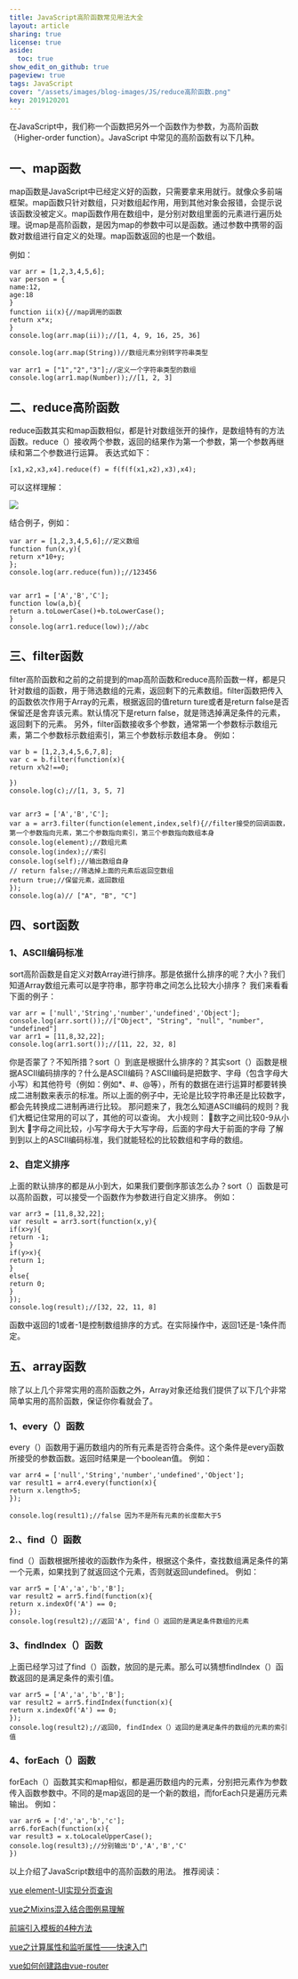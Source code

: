 ```yaml
---
title: JavaScript高阶函数常见用法大全
layout: article
sharing: true
license: true
aside:
  toc: true
show_edit_on_github: true
pageview: true
tags: JavaScript
cover: "/assets/images/blog-images/JS/reduce高阶函数.png"
key: 2019120201
---
```


在JavaScript中，我们称一个函数把另外一个函数作为参数，为高阶函数（Higher-order function）。JavaScript 中常见的高阶函数有以下几种。




## 一、map函数

map函数是JavaScript中已经定义好的函数，只需要拿来用就行。就像众多前端框架。map函数只针对数组，只对数组起作用，用到其他对象会报错，会提示说该函数没被定义。map函数作用在数组中，是分别对数组里面的元素进行遍历处理。说map是高阶函数，是因为map的参数中可以是函数。通过参数中携带的函数对数组进行自定义的处理。map函数返回的也是一个数组。

例如：
```
var arr = [1,2,3,4,5,6];
var person = {
name:12,
age:18
}
function ii(x){//map调用的函数
return x*x;
}
console.log(arr.map(ii));//[1, 4, 9, 16, 25, 36]

console.log(arr.map(String))//数组元素分别转字符串类型

var arr1 = ["1","2","3"];//定义一个字符串类型的数组
console.log(arr1.map(Number));//[1, 2, 3]
```


## 二、reduce高阶函数

reduce函数其实和map函数相似，都是针对数组张开的操作，是数组特有的方法函数。reduce（）接收两个参数，返回的结果作为第一个参数，第一个参数再继续和第二个参数进行运算。
表达式如下：

```
[x1,x2,x3,x4].reduce(f) = f(f(f(x1,x2),x3),x4);
```


可以这样理解：

![](/assets/images/blog-images/JS/reduce高阶函数.png)



结合例子，例如：

```
var arr = [1,2,3,4,5,6];//定义数组
function fun(x,y){
return x*10+y;
};
console.log(arr.reduce(fun));//123456


var arr1 = ['A','B','C'];
function low(a,b){
return a.toLowerCase()+b.toLowerCase();
}
console.log(arr1.reduce(low));//abc

```



## 三、filter函数

filter高阶函数和之前的之前提到的map高阶函数和reduce高阶函数一样，都是只针对数组的函数，用于筛选数组的元素，返回剩下的元素数组。filter函数把传入的函数依次作用于Array的元素，根据返回的值return ture或者是return false是否保留还是舍弃该元素。默认情况下是return false，就是筛选掉满足条件的元素，返回剩下的元素。
另外，filter函数接收多个参数，通常第一个参数标示数组元素，第二个参数标示数组索引，第三个参数标示数组本身。
例如：

```
var b = [1,2,3,4,5,6,7,8];
var c = b.filter(function(x){
return x%2!==0;

})
console.log(c);//[1, 3, 5, 7]


var arr3 = ['A','B','C'];
var a = arr3.filter(function(element,index,self){//filter接受的回调函数，第一个参数指向元素，第二个参数指向索引，第三个参数指向数组本身
console.log(element);//数组元素
console.log(index);//索引
console.log(self);//输出数组自身
// return false;//筛选掉上面的元素后返回空数组
return true;//保留元素，返回数组
});
console.log(a)// ["A", "B", "C"]

```



## 四、sort函数

### 1、ASCII编码标准

sort高阶函数是自定义对数Array进行排序。那是依据什么排序的呢？大小？我们知道Array数组元素可以是字符串，那字符串之间怎么比较大小排序？
我们来看看下面的例子：

```
var arr = ['null','String','number','undefined','Object'];
console.log(arr.sort());//["Object", "String", "null", "number", "undefined"]
var arr1 = [11,8,32,22];
console.log(arr1.sort());//[11, 22, 32, 8]
```

你是否蒙了？不知所措？sort（）到底是根据什么排序的？其实sort（）函数是根据ASCII编码排序的？什么是ASCII编码？ASCII编码是把数字、字母（包含字母大小写）和其他符号（例如：例如*、#、@等），所有的数据在进行运算时都要转换成二进制数来表示的标准。所以上面的例子中，无论是比较字符串还是比较数字，都会先转换成二进制再进行比较。
那问题来了，我怎么知道ASCII编码的规则？我们大概记住常用的可以了，其他的可以查询。
大小规则：
数字之间比较0-9从小到大
字母之间比较，小写字母大于大写字母，后面的字母大于前面的字母
了解到到以上的ASCII编码标准，我们就能轻松的比较数组和字母的数组。


### 2、自定义排序

上面的默认排序的都是从小到大，如果我们要倒序那该怎么办？sort（）函数是可以高阶函数，可以接受一个函数作为参数进行自定义排序。
例如：

```
var arr3 = [11,8,32,22];
var result = arr3.sort(function(x,y){
if(x>y){
return -1;
}
if(y>x){
return 1;
}
else{
return 0;
}
});
console.log(result);//[32, 22, 11, 8]
```

函数中返回的1或者-1是控制数组排序的方式。在实际操作中，返回1还是-1条件而定。


## 五、array函数

除了以上几个非常实用的高阶函数之外，Array对象还给我们提供了以下几个非常简单实用的高阶函数，保证你你看就会了。

### 1、every（）函数

every（）函数用于遍历数组内的所有元素是否符合条件。这个条件是every函数所接受的参数函数。返回时结果是一个boolean值。
例如：
```
var arr4 = ['null','String','number','undefined','Object'];
var result1 = arr4.every(function(x){
return x.length>5;
});

console.log(result1);//false 因为不是所有元素的长度都大于5

```


### 2.、find（）函数

find（）函数根据所接收的函数作为条件，根据这个条件，查找数组满足条件的第一个元素，如果找到了就返回这个元素，否则就返回undefined。
例如：

```
var arr5 = ['A','a','b','B'];
var result2 = arr5.find(function(x){
return x.indexOf('A') == 0;
});
console.log(result2);//返回'A', find（）返回的是满足条件数组的元素
```


### 3、findIndex（）函数

上面已经学习过了find（）函数，放回的是元素。那么可以猜想findIndex（）函数返回的是满足条件的索引值。
```
var arr5 = ['A','a','b','B'];
var result2 = arr5.findIndex(function(x){
return x.indexOf('A') == 0;
});
console.log(result2);//返回0, findIndex（）返回的是满足条件的数组的元素的索引值
```


### 4、forEach（）函数

forEach（）函数其实和map相似，都是遍历数组内的元素，分别把元素作为参数传入函数参数中。不同的是map返回的是一个新的数组，而forEach只是遍历元素输出。
例如：
```
var arr6 = ['d','a','b','c'];
arr6.forEach(function(x){
var result3 = x.toLocaleUpperCase();
console.log(result3);//分别输出'D','A','B','C'
})
```

以上介绍了JavaScript数组中的高阶函数的用法。
推荐阅读：

[vue element-UI实现分页查询](https://muitlog.com/2019/12/01/vue-element-ui.html)


[vue之Mixins混入结合图例易理解](https://muitlog.com/2019/11/29/vue-mixins.html)


[前端引入模板的4种方法](https://muitlog.com/2019/11/27/%E5%89%8D%E7%AB%AF%E5%BC%95%E5%85%A5%E6%A8%A1%E6%9D%BF%E7%9A%844%E7%A7%8D%E6%96%B9%E6%B3%95.html)


[vue之计算属性和监听属性——快速入门](https://muitlog.com/2019/11/27/vue%E4%B9%8B%E8%AE%A1%E7%AE%97%E5%B1%9E%E6%80%A7%E5%92%8C%E7%9B%91%E5%90%AC%E5%B1%9E%E6%80%A7.html)


[vue如何创建路由vue-router](https://muitlog.com/2019/11/27/vuevue-router.html)